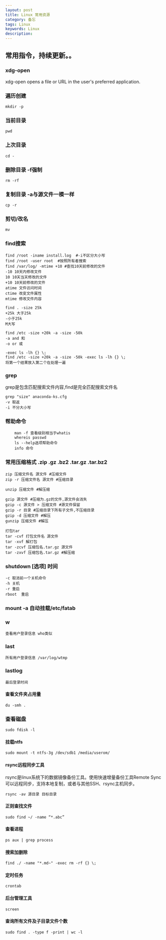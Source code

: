 ```yaml
---
layout: post
title: Linux 常用资源
category: 备忘
tags: Linux
keywords: Linux
description: 
---
```



## 常用指令，持续更新。。

### xdg-open

xdg-open opens a file or URL in the user's preferred application. 

### 遍历创建

    mkdir -p 

### 当前目录

    pwd 

### 上次目录

    cd -

### 删除目录 -f强制

    rm -rf

### 复制目录 -a与源文件一模一样

    cp -r

### 剪切/改名

    mv

### find搜索

    find /root -iname install.log  #-i不区分大小写
    find /root -user root  #按照所有者搜索
    find /var/log/ -mtime +10 #查找10天前修改的文件
    -10 10天内修改文件
    10 10天当天修改的文件
    +10 10天前修改的文件
    atime 文件访问时间
    ctime 改变文件属性
    mtime 修改文件内容

    find . -size 25k
    +25k 大于25k
    -小于25k
    M大写

    find /etc -size +20k -a -size -50k
    -a and 和
    -o or 或
    
    -exec ls -lh {} \;
    find /etc -size +20k -a -size -50k -exec ls -lh {} \;
    将第一个结果放入第二个在处理一遍
    
###  grep
grep是包含匹配搜索文件内容,find是完全匹配搜索文件名

    grep "size" anaconda-ks.cfg
    -v 取返
    -i 不分大小写
    
### 帮助命令

		man -f 查看级别相当于whatis
		whereis passwd
		ls --help选项帮助命令
		info 命令

### 常用压缩格式 .zip .gz .bz2 .tar.gz .tar.bz2
    zip 压缩文件名 源文件 #压缩文件
    zip -r 压缩文件名 源文件 #压缩目录

    unzip 压缩文件 #解压缩

    gzip 源文件 #压缩为.gz的文件,源文件会消失
    gzip -c 源文件 > 压缩文件 #源文件保留
    gzip -r 目录 #压缩目录下所有子文件,不压缩目录
    gzip -d 压缩文件 #解压
    gunzip 压缩文件 #解压

    打包tar
    tar -cvf 打包文件名 源文件
    tar -xvf 解打包
    tar -zcvf 压缩包名.tar.gz 源文件
    tar -zxvf 压缩包名.tar.gz #解压缩

### shutdown [选项] 时间
    -c 取消前一个关机命令
    -h 关机
    -r 重启
    rboot  重启

### mount -a 自动挂载/etc/fatab

### w 
	查看用户登录信息 who类似
### last 
	所有用户登录信息 /var/log/wtmp
### lastlog 
	最后登录时间
    

#### 查看文件夹占用量

    du -smh .
    
### 查看磁盘

    sudo fdisk -l
    
#### 挂载ntfs

    sudo mount -t ntfs-3g /dev/sdb1 /media/userom/

#### rsync远程同步工具
rsync是linux系统下的数据镜像备份工具。使用快速增量备份工具Remote Sync可以远程同步，支持本地复制，或者与其他SSH、rsync主机同步。

    rsync -av 源目录 目标目录
    

#### 正则查找文件

    sudo find ~/ -name “*.abc”

#### 查看进程

    ps aux | grep process

#### 搜索加删除

    find ./ -name "*.md~" -exec rm -rf {} \;
    
#### 定时任务

    crontab
    
#### 后台管理工具

    screen

#### 查询所有文件及子目录文件个数

    sudo find . -type f -print | wc -l    
